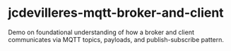 # jcdevilleres-mqtt-broker-and-client
Demo on foundational understanding of how a broker and client communicates via MQTT topics, payloads, and publish-subscribe pattern.
